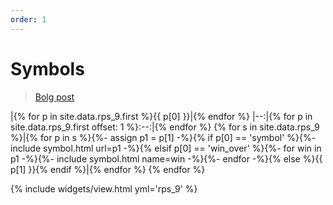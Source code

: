 ```yaml
---
order: 1
---
```

# Symbols

> [Bolg post](https://trasparente.github.io/log/2023/02/18/rps-9/)

|{% for p in site.data.rps_9.first %}{{ p[0] }}|{% endfor %}
|--:|{% for p in site.data.rps_9.first offset: 1 %}:--:|{% endfor %}
{% for s in site.data.rps_9 %}|{% for p in s %}{%- assign p1 = p[1] -%}{% if p[0] == 'symbol' %}{%- include symbol.html url=p1 -%}{% elsif p[0] == 'win_over' %}{%- for win in p1 -%}{%- include symbol.html name=win -%}{%- endfor -%}{% else %}{{ p[1] }}{% endif %}|{% endfor %}
{% endfor %}

{% include widgets/view.html yml='rps_9' %}
